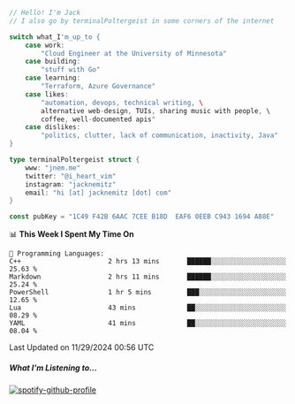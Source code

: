 ```go
// Hello! I'm Jack
// I also go by terminalPoltergeist in some corners of the internet

switch what_I'm_up_to {
    case work:
        "Cloud Engineer at the University of Minnesota"
    case building:
        "stuff with Go"
    case learning:
        "Terraform, Azure Governance"
    case likes:
        "automation, devops, technical writing, \
        alternative web-design, TUIs, sharing music with people, \
        coffee, well-documented apis"
    case dislikes:
        "politics, clutter, lack of communication, inactivity, Java"
}

type terminalPoltergeist struct {
    www: "jnem.me"
    twitter: "@i_heart_vim"
    instagram: "jacknemitz"
    email: "hi [at] jacknemitz [dot] com"
}

const pubKey = "1C49 F42B 6AAC 7CEE B18D  EAF6 0EEB C943 1694 A88E"
```

<!--START_SECTION:waka-->
📊 **This Week I Spent My Time On** 

```text
💬 Programming Languages: 
C++                      2 hrs 13 mins       ██████░░░░░░░░░░░░░░░░░░░   25.63 % 
Markdown                 2 hrs 11 mins       ██████░░░░░░░░░░░░░░░░░░░   25.24 % 
PowerShell               1 hr 5 mins         ███░░░░░░░░░░░░░░░░░░░░░░   12.65 % 
Lua                      43 mins             ██░░░░░░░░░░░░░░░░░░░░░░░   08.29 % 
YAML                     41 mins             ██░░░░░░░░░░░░░░░░░░░░░░░   08.04 % 
```


 Last Updated on 11/29/2024 00:56 UTC
<!--END_SECTION:waka-->

##### What I'm Listening to...

[![spotify-github-profile](https://jnem.me/listening-item?maxAge=2592000)](https://jnem.me/listening)
